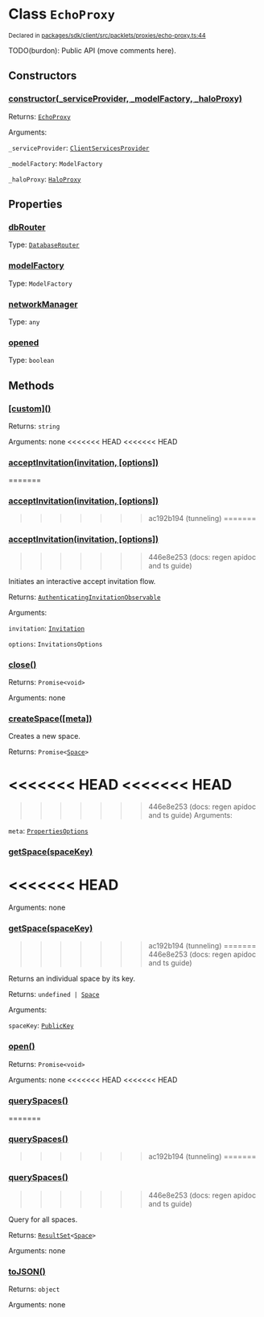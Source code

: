 # Class `EchoProxy`
<sub>Declared in [packages/sdk/client/src/packlets/proxies/echo-proxy.ts:44](https://github.com/dxos/dxos/blob/main/packages/sdk/client/src/packlets/proxies/echo-proxy.ts#L44)</sub>


TODO(burdon): Public API (move comments here).

## Constructors
### [constructor(_serviceProvider, _modelFactory, _haloProxy)](https://github.com/dxos/dxos/blob/main/packages/sdk/client/src/packlets/proxies/echo-proxy.ts#L56)


Returns: <code>[EchoProxy](/api/@dxos/client/classes/EchoProxy)</code>

Arguments: 

`_serviceProvider`: <code>[ClientServicesProvider](/api/@dxos/client/interfaces/ClientServicesProvider)</code>

`_modelFactory`: <code>ModelFactory</code>

`_haloProxy`: <code>[HaloProxy](/api/@dxos/client/classes/HaloProxy)</code>

## Properties
### [dbRouter](https://github.com/dxos/dxos/blob/main/packages/sdk/client/src/packlets/proxies/echo-proxy.ts#L50)
Type: <code>[DatabaseRouter](/api/@dxos/client/classes/DatabaseRouter)</code>
### [modelFactory](https://github.com/dxos/dxos/blob/main/packages/sdk/client/src/packlets/proxies/echo-proxy.ts#L76)
Type: <code>ModelFactory</code>
### [networkManager](https://github.com/dxos/dxos/blob/main/packages/sdk/client/src/packlets/proxies/echo-proxy.ts#L83)
Type: <code>any</code>
### [opened](https://github.com/dxos/dxos/blob/main/packages/sdk/client/src/packlets/proxies/echo-proxy.ts#L93)
Type: <code>boolean</code>

## Methods
### [\[custom\]()](https://github.com/dxos/dxos/blob/main/packages/sdk/client/src/packlets/proxies/echo-proxy.ts#L62)


Returns: <code>string</code>

Arguments: none
<<<<<<< HEAD
<<<<<<< HEAD
### [acceptInvitation(invitation, \[options\])](https://github.com/dxos/dxos/blob/main/packages/sdk/client/src/packlets/proxies/echo-proxy.ts#L218)
=======
### [acceptInvitation(invitation, \[options\])](https://github.com/dxos/dxos/blob/main/packages/sdk/client/src/packlets/proxies/echo-proxy.ts#L229)
>>>>>>> ac192b194 (tunneling)
=======
### [acceptInvitation(invitation, \[options\])](https://github.com/dxos/dxos/blob/main/packages/sdk/client/src/packlets/proxies/echo-proxy.ts#L218)
>>>>>>> 446e8e253 (docs: regen apidoc and ts guide)


Initiates an interactive accept invitation flow.

Returns: <code>[AuthenticatingInvitationObservable](/api/@dxos/client/interfaces/AuthenticatingInvitationObservable)</code>

Arguments: 

`invitation`: <code>[Invitation](/api/@dxos/client/interfaces/Invitation)</code>

`options`: <code>InvitationsOptions</code>
### [close()](https://github.com/dxos/dxos/blob/main/packages/sdk/client/src/packlets/proxies/echo-proxy.ts#L147)


Returns: <code>Promise&lt;void&gt;</code>

Arguments: none
### [createSpace(\[meta\])](https://github.com/dxos/dxos/blob/main/packages/sdk/client/src/packlets/proxies/echo-proxy.ts#L164)


Creates a new space.

Returns: <code>Promise&lt;[Space](/api/@dxos/client/interfaces/Space)&gt;</code>

<<<<<<< HEAD
<<<<<<< HEAD
=======
>>>>>>> 446e8e253 (docs: regen apidoc and ts guide)
Arguments: 

`meta`: <code>[PropertiesOptions](/api/@dxos/client/types/PropertiesOptions)</code>
### [getSpace(spaceKey)](https://github.com/dxos/dxos/blob/main/packages/sdk/client/src/packlets/proxies/echo-proxy.ts#L204)
<<<<<<< HEAD
=======
Arguments: none
### [getSpace(spaceKey)](https://github.com/dxos/dxos/blob/main/packages/sdk/client/src/packlets/proxies/echo-proxy.ts#L215)
>>>>>>> ac192b194 (tunneling)
=======
>>>>>>> 446e8e253 (docs: regen apidoc and ts guide)


Returns an individual space by its key.

Returns: <code>undefined | [Space](/api/@dxos/client/interfaces/Space)</code>

Arguments: 

`spaceKey`: <code>[PublicKey](/api/@dxos/client/classes/PublicKey)</code>
### [open()](https://github.com/dxos/dxos/blob/main/packages/sdk/client/src/packlets/proxies/echo-proxy.ts#L97)


Returns: <code>Promise&lt;void&gt;</code>

Arguments: none
<<<<<<< HEAD
<<<<<<< HEAD
### [querySpaces()](https://github.com/dxos/dxos/blob/main/packages/sdk/client/src/packlets/proxies/echo-proxy.ts#L211)
=======
### [querySpaces()](https://github.com/dxos/dxos/blob/main/packages/sdk/client/src/packlets/proxies/echo-proxy.ts#L222)
>>>>>>> ac192b194 (tunneling)
=======
### [querySpaces()](https://github.com/dxos/dxos/blob/main/packages/sdk/client/src/packlets/proxies/echo-proxy.ts#L211)
>>>>>>> 446e8e253 (docs: regen apidoc and ts guide)


Query for all spaces.

Returns: <code>[ResultSet](/api/@dxos/client/classes/ResultSet)&lt;[Space](/api/@dxos/client/interfaces/Space)&gt;</code>

Arguments: none
### [toJSON()](https://github.com/dxos/dxos/blob/main/packages/sdk/client/src/packlets/proxies/echo-proxy.ts#L67)


Returns: <code>object</code>

Arguments: none